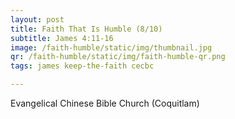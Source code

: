 ```yaml
---
layout: post
title: Faith That Is Humble (8/10)
subtitle: James 4:11-16
image: /faith-humble/static/img/thumbnail.jpg
qr: /faith-humble/static/img/faith-humble-qr.png
tags: james keep-the-faith cecbc

---
```

Evangelical Chinese Bible Church (Coquitlam)
